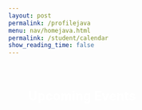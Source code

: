 ```yaml
---
layout: post
permalink: /profilejava
menu: nav/homejava.html
permalink: /student/calendar
show_reading_time: false
---
```

<html lang="en">
    <meta charset="UTF-8">
    <meta name="viewport" content="width=device-width, initial-scale=1.0">
    <link rel="stylesheet" href="https://cdn.jsdelivr.net/npm/fullcalendar@5.11.0/main.min.css">
    <title>Message Calendar</title>
<style>
    /* Modal styles */
    .modal {
        display: none;
        position: fixed;
        z-index: 9999;
        left: 0;
        top: 0;
        width: 100%;
        height: 100%;
        background-color: rgba(0, 0, 0, 0.6);
        backdrop-filter: blur(5px);
        padding-top: 50px;
    }
    .modal-content {
        background-color: #FFFFFF;
        margin: 5% auto;
        padding: 25px;
        border-radius: 16px;
        box-shadow: 0 8px 24px rgba(0, 0, 0, 0.2);
        width: 80%;
        max-width: 600px;
        color: #000000;
        font-family: Arial, sans-serif;
    }
    .close {
        color: #333333;
        float: right;
        font-size: 24px;
        font-weight: bold;
        cursor: pointer;
        transition: color 0.3s ease;
    }
    .close:hover,
    .close:focus {
        color: #FF0000;
        text-decoration: none;
    }
    .modal-content input,
    .modal-content textarea {
        width: 100%;
        padding: 12px;
        margin: 15px 0;
        border-radius: 12px;
        border: 1px solid #CCCCCC;
        font-size: 16px;
        background-color: #F9F9F9;
        color: #333333;
    }
    .modal-content button {
        width: 100%;
        padding: 12px 20px;
        background-color: #000000;
        color: #FFFFFF;
        border: none;
        border-radius: 12px;
        font-size: 16px;
        cursor: pointer;
        font-weight: bold;
        transition: background-color 0.3s ease, transform 0.2s ease;
    }
    .modal-content button:hover {
        background-color: #444444;
        transform: scale(1.05);
    }
    /* Header */
    h1 {
        text-align: center;
        padding: 20px 0;
        font-size: 2.5em;
        color: #6A1B9A;
        margin: 0;
        background-color: #FFFFFF;
        border-bottom: 3px solid #BA68C8;
        box-shadow: 0 2px 4px rgba(0, 0, 0, 0.1);
        width: 100%;
    }
    /* Sidebar styling */
    .reminders {
    display: flex;
    flex-direction: column;
    align-items: center; /* Centers items horizontally */
    justify-content: flex-start; /* Aligns items to the top */
    height: 100%; /* Ensures full height */
    margin-top: 50px; /* Adjust this value to shift the "Upcoming Events" section down */
}
    .reminders h2 {
    font-size: 1.8em;
    color:rgb(255, 255, 255);
    text-align: left;
    padding-left: 40px; /* Adjust this to move it further right */
    white-space: nowrap; /* Prevents the text from wrapping to the next line */
    margin: 0; /* Removes any margin that might push it to the next line */
}
    .reminders ul {
        list-style-type: none;
        padding-left: 0;
    }
    .reminders li {
        background-color: #F0E1F1;
        margin: 10px 0;  /* Keeps vertical spacing */
        padding: 12px;
        border-radius: 8px;
        color: #6A1B9A;
        text-align: center;
        width: fit-content; /* Keeps size based on content */
    }
    /* Flexbox layout for calendar and sidebar */
    .content-wrapper {
        display: flex;
        justify-content: flex-start;
        align-items: flex-start;
        padding: 0;
        height: 100vh;
    }
    #calendar {
        width: 75%; /* 3/4th of the screen width */
        margin-left: 20px;
        height: 100%;
        box-sizing: border-box;
    }
</style>
    <div class="content-wrapper">
        <!-- Sidebar -->
        <div class="reminders">
            <h2>Upcoming Events</h2>
            <ul id="reminder-list"></ul>
        </div>
        <!-- FullCalendar Container -->
        <div id="calendar"></div>
    </div>
    <!-- Modal -->
    <div id="eventModal" class="modal">
        <div class="modal-content">
            <span class="close" id="closeModal">&times;</span>
            <h2 id="eventTitle"></h2>
            <p><strong>Date:</strong> <span id="eventDate"></span></p>
            <div>
                <label for="editTitle">Title:</label>
                <input type="text" id="editTitle">
                <label for="editDescription">Description:</label>
                <textarea id="editDescription" rows="3"></textarea>
                <button id="editButton">Save Changes</button>
                <button id="deleteButton" style="background-color: #D32F2F; margin-top: 10px;">Delete Event</button>
            </div>
        </div>
    </div>
    <!-- FullCalendar JS -->
    <script src="https://cdn.jsdelivr.net/npm/fullcalendar@5.11.0/main.min.js"></script>
    <script type="module">
        import { javaURI, fetchOptions } from '{{site.baseurl}}/assets/js/api/config.js';
        document.addEventListener("DOMContentLoaded", function () {
            let currentEvent = null;
            let isAddingNewEvent = false;
            let calendar;
            function request() {
                return fetch(`${javaURI}/api/calendar/events`, fetchOptions)
                    .then(response => {
                        if (response.status !== 200) {
                            console.error("HTTP status code: " + response.status);
                            return null;
                        }
                        return response.json();
                    })
                    .catch(error => {
                        console.error("Fetch error: ", error);
                        return null;
                    });
            }
            function getAssignments() {
                return fetch(`${javaURI}/api/assignments/`)
                    .then(response => {
                        if (!response.ok) {
                            throw new Error(`HTTP error! status: ${response.status}`);
                        }
                        return response.json();
                    })
                    .catch(error => {
                        console.error("Error fetching assignments:", error);
                        return null;
                    });
            }
            function handleRequest() {
                // Fetch calendar events and assignments simultaneously
                Promise.all([request(), getAssignments()])
                    .then(([calendarEvents, assignments]) => {
                        const events = [];
                        // Process calendar events
                        if (calendarEvents !== null) {
                            calendarEvents.forEach(event => {
                                let color = "#808080"; // Default color
                                if (event.period == "1") {
                                    color = "#3788d8"; // Blue for Period 1
                                } else if (event.period == "3") {
                                    color = "#008000"; // Green for Period 3
                                }
                                events.push({
                                    id: event.id,
                                    title: event.title.replace(/\(P[13]\)/gi, ""), // Remove period notation
                                    description: event.description,
                                    start: event.date,
                                    color: color
                                });
                            });
                        }
                        // Process assignments
                        if (assignments !== null) {
                            assignments.forEach(assignment => {
                                // Convert MMDDYYYY to a timestamp in milliseconds
                                const [month, day, year] = assignment.dueDate.split('/');
                                const dueDate = new Date(year, month - 1, day).getTime(); // Convert to timestamp
                                events.push({
                                    id: assignment.id,
                                    title: assignment.name,
                                    description: assignment.description,
                                    start: formatDate(dueDate), // Convert timestamp to ISO string for FullCalendar
                                    color: getEventColor(assignment.type) // Assign color based on assignment type
                                });
                            });
                        }
                        // Display combined events on the calendar
                        displayCalendar(events);
                    });
            }
            function displayCalendar(events) {
    const calendarEl = document.getElementById('calendar');
    calendar = new FullCalendar.Calendar(calendarEl, {
        initialView: 'dayGridMonth',
        events: events,
        eventClick: function(info) {
            currentEvent = info.event;
            document.getElementById('eventTitle').textContent = currentEvent.title;
            document.getElementById('eventDate').textContent = formatDate(currentEvent.start);
            document.getElementById('editTitle').value = currentEvent.title;
            document.getElementById('editDescription').value = currentEvent.extendedProps.description || "";
            document.getElementById("eventModal").style.display = "block";
        },
        dateClick: function(info) {
            isAddingNewEvent = true;
            document.getElementById("eventTitle").textContent = "Add New Event";
            document.getElementById("eventDate").textContent = formatDate(info.date);
            document.getElementById("editTitle").value = "";
            document.getElementById("editDescription").value = "";
            document.getElementById("eventModal").style.display = "block";
        }
    });
    calendar.render();
}
            function formatDate(dateString) {
                const date = new Date(dateString);
                return date.toISOString().split("T")[0];
            }
            function initializeRemindersSidebar(events) {
                const reminderList = document.getElementById("reminder-list");
                reminderList.innerHTML = '';
                if (events.length === 0) {
                    reminderList.innerHTML = '<li>No reminders for tomorrow.</li>';
                } else {
                    events.forEach(event => {
                        const listItem = document.createElement("li");
                        listItem.textContent = `${event.title}`;
                        reminderList.appendChild(listItem);
                    });
                }
            }
            document.getElementById("closeModal").onclick = function () {
                document.getElementById("eventModal").style.display = "none";
            };
            document.getElementById("editButton").onclick = function () {
                const updatedTitle = document.getElementById("editTitle").value.trim();
                const updatedDescription = document.getElementById("editDescription").value.trim();
                if (!updatedTitle || !updatedDescription) {
                    alert("Title and Description cannot be empty!");
                    return;
                }
                const eventDate = document.getElementById("eventDate").textContent;
                if (isAddingNewEvent) {
                    const newEventPayload = {
                        title: updatedTitle,
                        description: updatedDescription,
                        date: eventDate,
                        color: color
                    };
                    fetch(`${javaURI}/api/calendar/add_event`, {
                        method: "POST",
                        headers: { "Content-Type": "application/json" },
                        body: JSON.stringify(newEventPayload),
                    })
                    .then(response => {
                        if (!response.ok) {
                            throw new Error(`Failed to add new event: ${response.status} ${response.statusText}`);
                        }
                        return response.json();
                    })
                    .then(newEvent => {
                        calendar.addEvent({
                            title: newEvent.title,
                            start: newEvent.date,
                            description: newEvent.description,
                            color: color
                        });
                        document.getElementById("eventModal").style.display = "none";
                    })
                    .catch(error => {
                        console.error("Error adding event:", error);
                        alert("Error adding event: " + error.message);
                    });
                } else {
                    const payload = { newTitle: updatedTitle, description: updatedDescription };
                    const id = currentEvent.id;
                    fetch(`${javaURI}/api/calendar/edit/${id}`, {
                        method: "PUT",
                        headers: { "Content-Type": "application/json" },
                        body: JSON.stringify(payload),
                    })
                    .then(response => {
                        if (!response.ok) {
                            throw new Error(`Failed to update event: ${response.status} ${response.statusText}`);
                        }
                        return response.text();
                    })
                    .then(() => {
                        currentEvent.setProp("title", updatedTitle);
                        currentEvent.setExtendedProp("description", updatedDescription);
                        document.getElementById("eventModal").style.display = "none";
                    })
                    .catch(error => {
                        console.error("Error updating event:", error);
                        alert("Error updating event: " + error.message);
                    });
                }
            };
            document.getElementById("deleteButton").onclick = function () {
                if (!currentEvent) return;
                const id = currentEvent.id;
                const confirmation = confirm(`Are you sure you want to delete "${currentEvent.title}"?`);
                if (!confirmation) return;
                fetch(`${javaURI}/api/calendar/delete/${id}`, {
                    method: "DELETE",
                    headers: { "Content-Type": "application/json" }
                })
                .then(response => {
                    if (!response.ok) {
                        throw new Error(`Failed to delete event: ${response.status} ${response.statusText}`);
                    }
                    return response.text();
                })
                .then(() => {
                    currentEvent.remove();
                    document.getElementById("eventModal").style.display = "none";
                })
                .catch(error => {
                    console.error("Error deleting event:", error);
                    alert("Error deleting event: " + error.message);
                });
            };
            handleRequest();
        });
    function getEventColor(type) {
        switch (type) {
            case 'Homework':
                return '#3788d8'; // Blue for Homework
            case 'Checkpoint':
                return '#008000'; // Green for Checkpoint
            case 'Class Homework':
                return '#FFA500'; // Orange for Class Homework
            case 'Live Review':
                return '#FF0000'; // Red for Live Review
            case 'Seed':
                return '#808080'; // Grey for Seed
            default:
                return '#808080'; // Default color
        }
    }
</script>
</html>